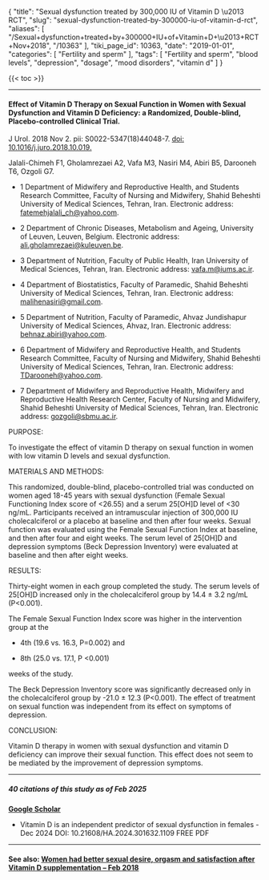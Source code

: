 {
    "title": "Sexual dysfunction treated by 300,000 IU of Vitamin D \u2013 RCT",
    "slug": "sexual-dysfunction-treated-by-300000-iu-of-vitamin-d-rct",
    "aliases": [
        "/Sexual+dysfunction+treated+by+300000+IU+of+Vitamin+D+\u2013+RCT+Nov+2018",
        "/10363"
    ],
    "tiki_page_id": 10363,
    "date": "2019-01-01",
    "categories": [
        "Fertility and sperm"
    ],
    "tags": [
        "Fertility and sperm",
        "blood levels",
        "depression",
        "dosage",
        "mood disorders",
        "vitamin d"
    ]
}


{{< toc >}} 

---

#### Effect of Vitamin D Therapy on Sexual Function in Women with Sexual Dysfunction and Vitamin D Deficiency: a Randomized, Double-blind, Placebo-controlled Clinical Trial.

J Urol. 2018 Nov 2. pii: S0022-5347(18)44048-7. [doi: 10.1016/j.juro.2018.10.019.](https://doi.org/10.1016/j.juro.2018.10.019.) 

Jalali-Chimeh F1, Gholamrezaei A2, Vafa M3, Nasiri M4, Abiri B5, Darooneh T6, Ozgoli G7.

* 1 Department of Midwifery and Reproductive Health, and Students Research Committee, Faculty of Nursing and Midwifery, Shahid Beheshti University of Medical Sciences, Tehran, Iran. Electronic address: fatemehjalali_ch@yahoo.com.

* 2 Department of Chronic Diseases, Metabolism and Ageing, University of Leuven, Leuven, Belgium. Electronic address: ali.gholamrezaei@kuleuven.be.

* 3 Department of Nutrition, Faculty of Public Health, Iran University of Medical Sciences, Tehran, Iran. Electronic address: vafa.m@iums.ac.ir.

* 4 Department of Biostatistics, Faculty of Paramedic, Shahid Beheshti University of Medical Sciences, Tehran, Iran. Electronic address: malihenasiri@gmail.com.

* 5 Department of Nutrition, Faculty of Paramedic, Ahvaz Jundishapur University of Medical Sciences, Ahvaz, Iran. Electronic address: behnaz.abiri@yahoo.com.

* 6 Department of Midwifery and Reproductive Health, and Students Research Committee, Faculty of Nursing and Midwifery, Shahid Beheshti University of Medical Sciences, Tehran, Iran. Electronic address: TDarooneh@yahoo.com.

* 7 Department of Midwifery and Reproductive Health, Midwifery and Reproductive Health Research Center, Faculty of Nursing and Midwifery, Shahid Beheshti University of Medical Sciences, Tehran, Iran. Electronic address: gozgoli@sbmu.ac.ir.

PURPOSE:

To investigate the effect of vitamin D therapy on sexual function in women with low vitamin D levels and sexual dysfunction.

MATERIALS AND METHODS:

This randomized, double-blind, placebo-controlled trial was conducted on women aged 18-45 years with sexual dysfunction (Female Sexual Functioning Index score of <26.55) and a serum 25<span>[OH]</span>D level of <30 ng/mL. Participants received an intramuscular injection of 300,000 IU cholecalciferol or a placebo at baseline and then after four weeks. Sexual function was evaluated using the Female Sexual Function Index at baseline, and then after four and eight weeks. The serum level of 25<span>[OH]</span>D and depression symptoms (Beck Depression Inventory) were evaluated at baseline and then after eight weeks.

RESULTS:

Thirty-eight women in each group completed the study. The serum levels of 25<span>[OH]</span>D increased only in the cholecalciferol group by 14.4 ± 3.2 ng/mL (P<0.001). 

The Female Sexual Function Index score was higher in the intervention group at the 

* 4th (19.6 vs. 16.3, P=0.002) and 

* 8th (25.0 vs. 17.1, P <0.001) 

weeks of the study. 

The Beck Depression Inventory score was significantly decreased only in the cholecalciferol group by -21.0 ± 12.3 (P<0.001). The effect of treatment on sexual function was independent from its effect on symptoms of depression.

CONCLUSION:

Vitamin D therapy in women with sexual dysfunction and vitamin D deficiency can improve their sexual function. This effect does not seem to be mediated by the improvement of depression symptoms.

---

##### 40 citations of this study as of Feb 2025

 **[Google Scholar](https://scholar.google.com/scholar?cites=11540575975376017416&as_sdt=5,48&sciodt=0,48&hl=en)** 

* Vitamin D is an independent predictor of sexual dysfunction in females - Dec 2024 DOI: 10.21608/HA.2024.301632.1109 FREE PDF

---

#### See also: [Women had better sexual desire, orgasm and satisfaction after Vitamin D supplementation – Feb 2018](/posts/women-had-better-sexual-desire-orgasm-and-satisfaction-after-vitamin-d-supplementation)